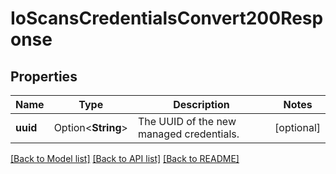 # IoScansCredentialsConvert200Response

## Properties

Name | Type | Description | Notes
------------ | ------------- | ------------- | -------------
**uuid** | Option<**String**> | The UUID of the new managed credentials. | [optional]

[[Back to Model list]](../README.md#documentation-for-models) [[Back to API list]](../README.md#documentation-for-api-endpoints) [[Back to README]](../README.md)


